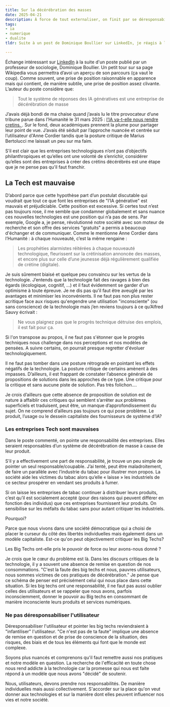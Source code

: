 ```yaml
---
title: Sur la décérébration des masses
date: 2025-04-21  
description: À force de tout externaliser, on finit par se déresponsabiliser.
tags: 
- ia
- numerique
- dualite
tldr: Suite à un post de Dominique Boullier sur LinkedIn, je réagis à l’idée que l’IA générative serait une entreprise de décérébration de masse. C’est une position qui me semble trop radicale. Oui, la technologie pose des questions (écologiques, cognitives, etc.), mais la condamner en bloc n’aide pas. Ce n’est pas seulement une question d’offre — c’est aussi une question d’usage. On ne peut pas juste accuser les Big Techs sans interroger notre propre rapport aux outils qu’on utilise. À force de tout externaliser, on finit par se déresponsabiliser.

---
```


Échange intéressant sur [LinkedIn](https://www.linkedin.com/posts/dominique-boullier-05b90815_introducing-claude-for-education-activity-7317923952008347651-eQgN?utm_medium=ios_app&rcm=ACoAAB2e4NABnCG8gF81YstpRVm2CiVrM1_QXF4&utm_source=social_share_send&utm_campaign=copy_link) à la suite d'un poste publié par un professeur de sociologie, Dominique Boullier. Un petit tour sur sa page Wikipedia vous permettra d’avoi un aperçu de son parcours (ça vaut le coup). Comme souvent, une prise de position raisonnable en apparence mais qui contient, de manière subtile, une prise de position assez clivante. L’auteur du poste considère que: 

>Tout le système de réponses des IA génératives est une entreprise de décérébration de masse 

J’avais déjà bondi de ma chaise quand j’avais lu le titre provocateur d’une tribune parue dans l’Humanité le 31 mars 2025 : [l’IA va-t-elle nous rendre cretins. ](https://www.humanite.fr/en-debat/citoyennete/lia-va-t-elle-nous-rendre-cretins). Sur le fond, deux académiques prennent la plume pour partager leur point de vue. J’avais été séduit par l’approche nuancée et centrée sur l’utilisateur d'Anne Cordier tandis que la posture critique de Marius Bertolucci me laissait un peu sur ma faim. 

S’il est clair que les entreprises technologiques n’ont pas d’objectifs philanthropiques et qu’elles ont une volonté de s’enrichir, considérer qu’elles sont des entreprises à créer des crétins décérébrés est une étape que je ne pense pas qu’il faut franchir. 

## La Tech est mauvaise

D’abord parce que cette hypothèse part d’un postulat discutable qui voudrait que tout ce que font les entreprises de "l’IA générative" est mauvais et préjudiciable. Cette position est excessive. Si certes tout n’est pas toujours rose, il me semble que condamner globalement et sans nuance ces nouvelles technologies est une position qui n’a pas de sens. Par exemple, Google a, je pense, révolutionné notre société avec son moteur de recherche et son offre des services "gratuits" a permis a beaucoup d'échanger et de communiquer.  Comme le mentionne Anne Cordier dans l’Humanité : à chaque nouveauté, c’est la même rengaine : 

> Les prophéties alarmistes réitérées à chaque nouveauté technologique, fleurissent sur la crétinisation annoncée des masses, et encore plus sur celle d’une jeunesse déjà régulièrement qualifiée de crétine (digitale).

Je suis sûrement biaisé et quelque peu convaincu sur les vertus de la technologie. J’entends que la technologie fait des ravages à bien des égards (écologique, cognitif, …) et il faut évidemment se garder d'un optimisme à toute épreuve. Je ne dis pas qu'il faut être aveuglé par les avantages et minimiser les inconvénients. Il ne faut pas non plus rester acritique face aux risques qu'engendre une utilisation "inconsciente" (ou sans conscience) de la technologie mais j’en reviens toujours à ce qu’Alfred Sauvy écrivait : 

> Ne vous plaignez pas que le progrès technique détruise des emplois, il est fait pour ça.

Si l'on transpose au propos, il ne faut pas s'étonner que le progrès techniques nous challenge dans nos perceptions et nos modèles de pensées. A suivre certains, on pourrait presque regretter d'évoluer technologiquement. 

Il ne faut pas tomber dans une posture rétrograde en pointant les effets négatifs de la technologie. La posture critique de certains amènent à des impasses. D’ailleurs, il est frappant de constater l’absence générale de propositions de solutions dans les approches de ce type. Une critique pour la critique et sans aucune piste de solution. Pas très folichon....

Je crois d’ailleurs que cette absence de proposition de solution est de nature à affaiblir ces critiques qui semblent s’arrêter aux problèmes superficiels et traduisent, peut être, un manque d’approfondissement du sujet. On ne comprend d’ailleurs pas toujours ce qui pose problème. Le produit, l’usage ou le dessein capitaliste des fournisseurs de système d’IA? 

### Les entreprises Tech sont mauvaises

Dans le poste commenté, on pointe une responsabilité des entreprises. Elles seraient responsables d’un système de décérébration de masse à cause de leur produit. 

S’il y a effectivement une part de responsabilité, je trouve un peu simple de pointer un seul responsable/coupable. J’ai tenté, peut être maladroitement, de faire un parallèle avec l’industrie du tabac pour illustrer mon propos.  La société aide les victimes du tabac alors qu’elle « laisse » les industriels de ce secteur prospérer en vendant ses produits à fumer. 

Si on laisse les entreprises de tabac continuer à distribuer leurs produits, c’est qu’il est socialement accepté (pour des raisons qui peuvent différer en fonction des individus) que ces entreprises fournissent leur produits. On sensibilise sur les méfaits du tabac sans pour autant critiquer les industriels.

Pourquoi? 

Parce que nous vivons dans une société démocratique qui a choisi de placer le curseur du côté des libertés individuelles mais également dans un modèle capitaliste. Est-ce qu'on peut objectivement critiquer les Big Techs? 

Les Big Techs ont-elle pris le pouvoir de force ou leur avons-nous donné ? 

Je crois que le cœur du problème est là. Dans les discours critiques de la technologie, il y a souvent une absence de remise en question de nos consommations. "C'est la faute des big techs et nous, pauvres utilisateurs, nous sommes victimes de ces pratiques de décérébration." Je pense que ce schéma de penser est précisément celui qui nous place dans cette situation. Si les big techs ont une responsabilité, il ne faut pas aussi oublier celles des utilisateurs et se rappeler que nous avons, parfois inconsciemment, donner le pouvoir au Big techs en consommant de manière inconsciente leurs produits et services numériques. 

### Ne pas déresponsabiliser l'utilisateur

Déresponsabiliser l'utilisateur et pointer les big techs reviendraient à "infantiliser" l'utilisateur. "Ce n'est pas de ta faute" implique une absence de remise en question et de prise de conscience de la situation, des risques, des biais et de tous les éléments qui font que le monde est complexe. 

Soyons plus nuancés et comprenons qu'il faut remettre aussi nos pratiques et notre modèle en question. La recherche de l'efficacité en toute chose nous rend addicte à la technologie car la promesse qui nous est faite répond à un modèle que nous avons "décidé" de soutenir. 

Nous, utilisateurs, devons prendre nos responsabilités. De manière individuelles mais aussi collectivement. S'accorder sur la place qu'on veut donner aux technologies et sur la manière dont elles peuvent influencer nos vies et notre société. 

